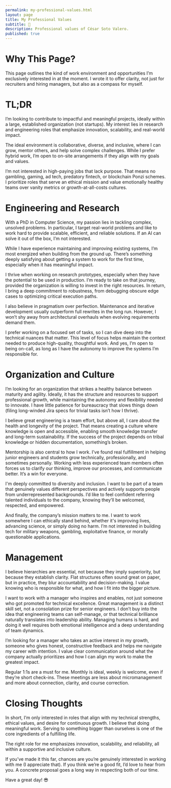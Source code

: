 ```yaml
---
permalink: my-professional-values.html
layout: page
title: My Professional Values
subtitle: 💼
description: Professional values of César Soto Valero.
published: true
---
```


# Why This Page?

This page outlines the kind of work environment and opportunities I’m exclusively interested in at the moment.
I wrote it to offer clarity, not just for recruiters and hiring managers, but also as a compass for myself.

# TL;DR

I’m looking to contribute to impactful and meaningful projects, ideally within a large, established organization (not startups).
My interest lies in research and engineering roles that emphasize innovation, scalability, and real-world impact.

The ideal environment is collaborative, diverse, and inclusive, where I can grow, mentor others, and help solve complex challenges.
While I prefer hybrid work, I’m open to on-site arrangements if they align with my goals and values.

I’m not interested in high-paying jobs that lack purpose.
That means no gambling, gaming, ad tech, predatory fintech, or blockchain Ponzi schemes.
I prioritize roles that serve an ethical mission and value emotionally healthy teams over vanity metrics or growth-at-all-costs cultures.

# Engineering and Research

With a PhD in Computer Science, my passion lies in tackling complex, unsolved problems.
In particular, I target real-world problems and like to work hard to provide scalable, efficient, and reliable solutions.
If an AI can solve it out of the box, I’m not interested.

While I have experience maintaining and improving existing systems, I’m most energized when building from the ground up.
There’s something deeply satisfying about getting a system to work for the first time, especially when it has meaningful impact.

I thrive when working on research prototypes, especially when they have the potential to be used in production.
I’m ready to take on that journey, provided the organization is willing to invest in the right resources.
In return, I bring a deep commitment to robustness, from debugging obscure edge cases to optimizing critical execution paths.

I also believe in pragmatism over perfection.
Maintenance and iterative development usually outperform full rewrites in the long run.
However, I won’t shy away from architectural overhauls when evolving requirements demand them.

I prefer working on a focused set of tasks, so I can dive deep into the technical nuances that matter.
This level of focus helps maintain the context needed to produce high-quality, thoughtful work.
And yes, I’m open to being on-call, as long as I have the autonomy to improve the systems I’m responsible for.

# Organization and Culture

I’m looking for an organization that strikes a healthy balance between maturity and agility.
Ideally, it has the structure and resources to support professional growth, while maintaining the autonomy and flexibility needed to innovate.
I have little patience for bureaucracy that slows things down (filing long-winded Jira specs for trivial tasks isn’t how I thrive).

I believe great engineering is a team effort, but above all, I care about the health and longevity of the project.
That means creating a culture where knowledge is open and accessible, enabling smooth knowledge transfer and long-term sustainability.
If the success of the project depends on tribal knowledge or hidden documentation, something’s broken.

Mentorship is also central to how I work.
I’ve found real fulfillment in helping junior engineers and students grow technically, professionally, and sometimes personally.
Working with less experienced team members often forces us to clarify our thinking, improve our processes, and communicate better.
It’s a win for everyone.

I'm deeply committed to diversity and inclusion.
I want to be part of a team that genuinely values different perspectives and actively supports people from underrepresented backgrounds.
I’d like to feel confident referring talented individuals to the company, knowing they’ll be welcomed, respected, and empowered.

And finally, the company’s mission matters to me.
I want to work somewhere I can ethically stand behind, whether it's improving lives, advancing science, or simply doing no harm.
I’m not interested in building tech for military weapons, gambling, exploitative finance, or morally questionable applications.

# Management

I believe hierarchies are essential, not because they imply superiority, but because they establish clarity.
Flat structures often sound great on paper, but in practice, they blur accountability and decision-making.
I value knowing who is responsible for what, and how I fit into the bigger picture.

I want to work with a manager who inspires and enables, not just someone who got promoted for technical excellence.
Great management is a distinct skill set, not a consolation prize for senior engineers.
I don’t buy into the idea that engineering teams can self-manage, or that technical brilliance naturally translates into leadership ability.
Managing humans is hard, and doing it well requires both emotional intelligence and a deep understanding of team dynamics.

I’m looking for a manager who takes an active interest in my growth, someone who gives honest, constructive feedback and helps me navigate my career with intention.
I value clear communication around what the company actually prioritizes and how I can align my work to make the greatest impact.

Regular 1:1s are a must for me.
Monthly is ideal, weekly is welcome, even if they’re short check-ins.
These meetings are less about micromanagement and more about connection, clarity, and course correction.

# Closing Thoughts

In short, I’m only interested in roles that align with my technical strengths, ethical values, and desire for continuous growth.
I believe that doing meaningful work.
Serving to something bigger than ourselves is one of the core ingredients of a fulfilling life.

The right role for me emphasizes innovation, scalability, and reliability, all within a supportive and inclusive culture.

If you’ve made it this far, chances are you’re genuinely interested in working with me (I appreciate that).
If you think we’re a good fit, I’d love to hear from you.
A concrete proposal goes a long way in respecting both of our time.

Have a great day! 😎